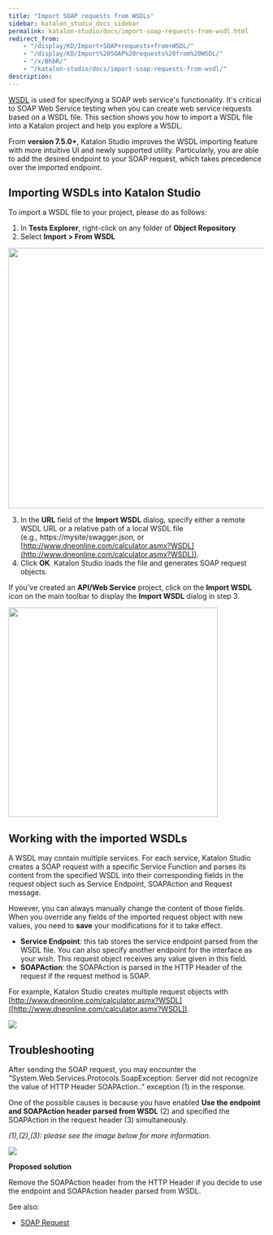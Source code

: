 ```yaml
---
title: "Import SOAP requests from WSDLs" 
sidebar: katalon_studio_docs_sidebar
permalink: katalon-studio/docs/import-soap-requests-from-wsdl.html 
redirect_from:
    - "/display/KD/Import+SOAP+requests+from+WSDL/"
    - "/display/KD/Import%20SOAP%20requests%20from%20WSDL/"
    - "/x/BhbR/"
    - "/katalon-studio/docs/import-soap-requests-from-wsdl/"
description: 
---
```


[WSDL](https://www.w3.org/TR/wsdl/) is used for specifying a SOAP web service's functionality. It's critical to SOAP Web Service testing when you can create web service requests based on a WSDL file. This section shows you how to import a WSDL file into a Katalon project and help you explore a WSDL.

From **version 7.5.0+**, Katalon Studio improves the WSDL importing feature with more intuitive UI and newly supported utility. Particularly, you are able to add the desired endpoint to your SOAP request, which takes precedence over the imported endpoint.

## Importing WSDLs into Katalon Studio

To import a WSDL file to your project, please do as follows:

1. In **Tests Explorer**, right-click on any folder of **Object Repository**
2. Select **Import > From WSDL**
<img src="https://github.com/katalon-studio/docs-images/raw/master/katalon-studio/docs/import-soap-requests-from-wsdl/import-wsdl-rightclick.png" width=512 >

3. In the **URL** field of the **Import WSDL** dialog, specify either a remote WSDL URL or a relative path of a local WSDL file (e.g., https://mysite/swagger.json, or [http://www.dneonline.com/calculator.asmx?WSDL](http://www.dneonline.com/calculator.asmx?WSDL)).
4. Click **OK**. Katalon Studio loads the file and generates SOAP request objects.

If you've created an **API/Web Service** project, click on the **Import WSDL** icon on the main toolbar to display the **Import WSDL** dialog in step 3.

<img src="https://github.com/katalon-studio/docs-images/raw/master/katalon-studio/docs/import-soap-requests-from-wsdl/import-wsdl-icon.png" width=412 >

## Working with the imported WSDLs

A WSDL may contain multiple services. For each service, Katalon Studio creates a SOAP request with a specific Service Function and parses its content from the specified WSDL into their corresponding fields in the request object such as Service Endpoint, SOAPAction and Request message.

However, you can always manually change the content of those fields. When you override any fields of the imported request object with new values, you need to **save** your modifications for it to take effect.

* **Service Endpoint**: this tab stores the service endpoint parsed from the WSDL file. You can also specify another endpoint for the interface as your wish. This request object receives any value given in this field.
* **SOAPAction**: the SOAPAction is parsed in the HTTP Header of the request if the request method is SOAP.

For example, Katalon Studio creates multiple request objects with [http://www.dneonline.com/calculator.asmx?WSDL]([http://www.dneonline.com/calculator.asmx?WSDL]).

<img src="https://github.com/katalon-studio/docs-images/raw/master/katalon-studio/docs/import-soap-requests-from-wsdl/objects.png">

## Troubleshooting

After sending the SOAP request, you may encounter the "System.Web.Services.Protocols.SoapException: Server did not recognize the value of HTTP Header SOAPAction.." exception (1) in the response.

One of the possible causes is because you have enabled **Use the endpoint and SOAPAction header parsed from WSDL** (2) and specified the SOAPAction in the request header (3) simultaneously.

*(1),(2),(3): please see the image below for more information.*

<img src="https://github.com/katalon-studio/docs-images/raw/master/katalon-studio/docs/import-soap-requests-from-wsdl/exception.png">

**Proposed solution**

Remove the SOAPAction header from the HTTP Header if you decide to use the endpoint and SOAPAction header parsed from WSDL.

See also:

* [SOAP Request](https://docs.katalon.com/katalon-studio/docs/soap.html)
